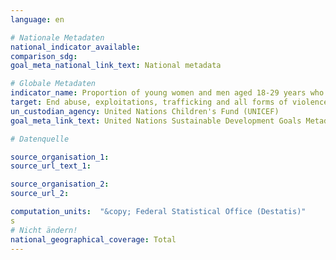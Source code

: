 ```yaml
---
language: en

# Nationale Metadaten
national_indicator_available:
comparison_sdg:
goal_meta_national_link_text: National metadata

# Globale Metadaten
indicator_name: Proportion of young women and men aged 18‑29 years who experienced sexual violence by age 18
target: End abuse, exploitations, trafficking and all forms of violence against and torture of children
un_custodian_agency: United Nations Children's Fund (UNICEF)
goal_meta_link_text: United Nations Sustainable Development Goals Metadata

# Datenquelle

source_organisation_1:
source_url_text_1:

source_organisation_2:
source_url_2:

computation_units:  "&copy; Federal Statistical Office (Destatis)"
s
# Nicht ändern!
national_geographical_coverage: Total
---
```

